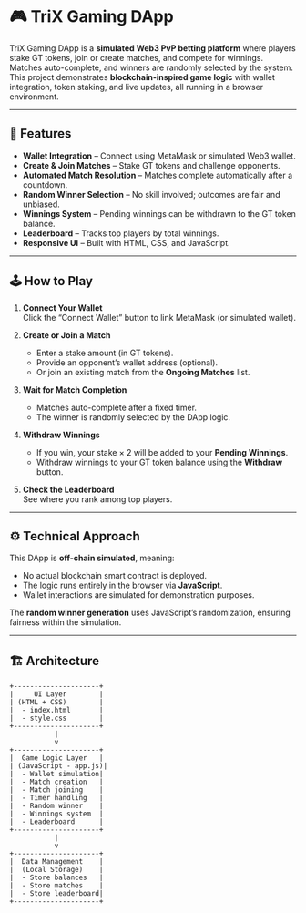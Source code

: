 # 🎮 TriX Gaming DApp

TriX Gaming DApp is a **simulated Web3 PvP betting platform** where players stake GT tokens, join or create matches, and compete for winnings. Matches auto-complete, and winners are randomly selected by the system.  
This project demonstrates **blockchain-inspired game logic** with wallet integration, token staking, and live updates, all running in a browser environment.

---

## 📌 Features

- **Wallet Integration** – Connect using MetaMask or simulated Web3 wallet.
- **Create & Join Matches** – Stake GT tokens and challenge opponents.
- **Automated Match Resolution** – Matches complete automatically after a countdown.
- **Random Winner Selection** – No skill involved; outcomes are fair and unbiased.
- **Winnings System** – Pending winnings can be withdrawn to the GT token balance.
- **Leaderboard** – Tracks top players by total winnings.
- **Responsive UI** – Built with HTML, CSS, and JavaScript.

---

## 🕹 How to Play

1. **Connect Your Wallet**  
   Click the “Connect Wallet” button to link MetaMask (or simulated wallet).

2. **Create or Join a Match**  
   - Enter a stake amount (in GT tokens).
   - Provide an opponent’s wallet address (optional).
   - Or join an existing match from the **Ongoing Matches** list.

3. **Wait for Match Completion**  
   - Matches auto-complete after a fixed timer.
   - The winner is randomly selected by the DApp logic.

4. **Withdraw Winnings**  
   - If you win, your stake × 2 will be added to your **Pending Winnings**.
   - Withdraw winnings to your GT token balance using the **Withdraw** button.

5. **Check the Leaderboard**  
   See where you rank among top players.

---

## ⚙️ Technical Approach

This DApp is **off-chain simulated**, meaning:
- No actual blockchain smart contract is deployed.
- The logic runs entirely in the browser via **JavaScript**.
- Wallet interactions are simulated for demonstration purposes.

The **random winner generation** uses JavaScript’s randomization, ensuring fairness within the simulation.

---

## 🏗 Architecture

```plaintext
+---------------------+
|     UI Layer        |
| (HTML + CSS)        |
|  - index.html       |
|  - style.css        |
+---------------------+
           |
           v
+---------------------+
|  Game Logic Layer   |
| (JavaScript - app.js)|
|  - Wallet simulation|
|  - Match creation   |
|  - Match joining    |
|  - Timer handling   |
|  - Random winner    |
|  - Winnings system  |
|  - Leaderboard      |
+---------------------+
           |
           v
+---------------------+
|  Data Management    |
|  (Local Storage)    |
|  - Store balances   |
|  - Store matches    |
|  - Store leaderboard|
+---------------------+
